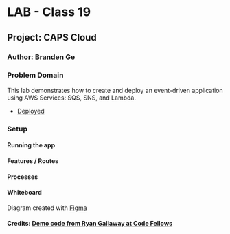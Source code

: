 # LAB - Class 19

## Project: CAPS Cloud

### Author: Branden Ge

### Problem Domain

This lab demonstrates how to create and deploy an event-driven application using AWS Services: SQS, SNS, and Lambda.

- [Deployed]()

### Setup



#### Running the app


#### Features / Routes


#### Processes



#### Whiteboard

Diagram created with [Figma](https://www.figma.com/)

#### Credits: [Demo code from Ryan Gallaway at Code Fellows](https://github.com/codefellows/seattle-code-javascript-401d48/tree/main/class-19/inclass-demo)
